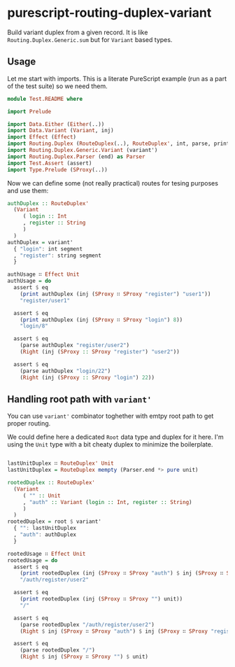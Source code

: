 # purescript-routing-duplex-variant

Build variant duplex from a given record. It is like `Routing.Duplex.Generic.sum` but for `Variant` based types.

## Usage

Let me start with imports. This is a literate PureScript example (run as a part of the test suite) so we need them.

```purescript
module Test.README where

import Prelude

import Data.Either (Either(..))
import Data.Variant (Variant, inj)
import Effect (Effect)
import Routing.Duplex (RouteDuplex(..), RouteDuplex', int, parse, print, root, segment, string)
import Routing.Duplex.Generic.Variant (variant')
import Routing.Duplex.Parser (end) as Parser
import Test.Assert (assert)
import Type.Prelude (SProxy(..))

```

Now we can define some (not really practical) routes for tesing purposes and use them:

```purescript
authDuplex :: RouteDuplex'
  (Variant
     ( login :: Int
     , register :: String
     )
  )
authDuplex = variant'
  { "login": int segment
  , "register": string segment
  }

authUsage ∷ Effect Unit
authUsage = do
  assert $ eq
    (print authDuplex (inj (SProxy ∷ SProxy "register") "user1"))
    "register/user1"

  assert $ eq
    (print authDuplex (inj (SProxy ∷ SProxy "login") 8))
    "login/8"

  assert $ eq
    (parse authDuplex "register/user2")
    (Right (inj (SProxy :: SProxy "register") "user2"))

  assert $ eq
    (parse authDuplex "login/22")
    (Right (inj (SProxy :: SProxy "login") 22))
```

## Handling root path with `variant'`

You can use `variant'` combinator toghether with emtpy root path to get proper routing.

We could define here a dedicated `Root` data type and duplex for it here. I'm using the `Unit` type with a bit cheaty duplex to minimize the boilerplate.

```purescript

lastUnitDuplex ∷ RouteDuplex' Unit
lastUnitDuplex = RouteDuplex mempty (Parser.end *> pure unit)

rootedDuplex :: RouteDuplex'
  (Variant
     ( "" :: Unit
     , "auth" :: Variant (login :: Int, register :: String)
     )
  )
rootedDuplex = root $ variant'
  { "": lastUnitDuplex
  , "auth": authDuplex
  }

rootedUsage ∷ Effect Unit
rootedUsage = do
  assert $ eq
    (print rootedDuplex (inj (SProxy ∷ SProxy "auth") $ inj (SProxy ∷ SProxy "register") $ "user2"))
    "/auth/register/user2"

  assert $ eq
    (print rootedDuplex (inj (SProxy ∷ SProxy "") unit))
    "/"

  assert $ eq
    (parse rootedDuplex "/auth/register/user2")
    (Right $ inj (SProxy ∷ SProxy "auth") $ inj (SProxy ∷ SProxy "register") $ "user2")

  assert $ eq
    (parse rootedDuplex "/")
    (Right $ inj (SProxy ∷ SProxy "") $ unit)
```
